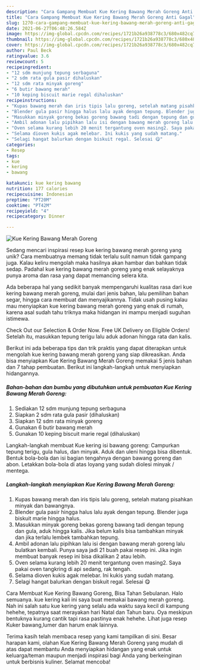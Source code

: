 ```yaml
---
description: "Cara Gampang Membuat Kue Kering Bawang Merah Goreng Anti Gagal"
title: "Cara Gampang Membuat Kue Kering Bawang Merah Goreng Anti Gagal"
slug: 1270-cara-gampang-membuat-kue-kering-bawang-merah-goreng-anti-gagal
date: 2021-06-27T06:48:26.584Z
image: https://img-global.cpcdn.com/recipes/1721b26a938778c3/680x482cq70/kue-kering-bawang-merah-goreng-foto-resep-utama.jpg
thumbnail: https://img-global.cpcdn.com/recipes/1721b26a938778c3/680x482cq70/kue-kering-bawang-merah-goreng-foto-resep-utama.jpg
cover: https://img-global.cpcdn.com/recipes/1721b26a938778c3/680x482cq70/kue-kering-bawang-merah-goreng-foto-resep-utama.jpg
author: Paul Beck
ratingvalue: 3.6
reviewcount: 5
recipeingredient:
- "12 sdm munjung tepung serbaguna"
- "2 sdm rata gula pasir dihaluskan"
- "12 sdm rata minyak goreng"
- "6 butir bawang merah"
- "10 keping biscuit marie regal dihaluskan"
recipeinstructions:
- "Kupas bawang merah dan iris tipis lalu goreng, setelah matang pisahkan minyak dan bawangnya."
- "Blender gula pasir hingga halus lalu ayak dengan tepung. Blender juga biskuit marie hingga halus."
- "Masukkan minyak goreng bekas goreng bawang tadi dengan tepung dan gula, aduk hingga kalis. Jika belum kalis bisa tambahkan minyak dan jika terlalu lembek tambahkan tepung."
- "Ambil adonan lalu pipihkan lalu isi dengan bawang merah goreng lalu bulatkan kembali. Punya saya jadi 21 buah pakai resep ini. Jika ingin membuat banyak resep ini bisa dikalikan 2 atau lebih."
- "Oven selama kurang lebih 20 menit tergantung oven masing2. Saya pakai oven tangkring di api sedang, rak tengah."
- "Selama dioven kukis agak melebar. Ini kukis yang sudah matang."
- "Selagi hangat balurkan dengan biskuit regal. Selesai 😋"
categories:
- Resep
tags:
- kue
- kering
- bawang

katakunci: kue kering bawang 
nutrition: 177 calories
recipecuisine: Indonesian
preptime: "PT20M"
cooktime: "PT42M"
recipeyield: "4"
recipecategory: Dinner

---
```



![Kue Kering Bawang Merah Goreng](https://img-global.cpcdn.com/recipes/1721b26a938778c3/680x482cq70/kue-kering-bawang-merah-goreng-foto-resep-utama.jpg)

Sedang mencari inspirasi resep kue kering bawang merah goreng yang unik? Cara membuatnya memang tidak terlalu sulit namun tidak gampang juga. Kalau keliru mengolah maka hasilnya akan hambar dan bahkan tidak sedap. Padahal kue kering bawang merah goreng yang enak selayaknya punya aroma dan rasa yang dapat memancing selera kita.

Ada beberapa hal yang sedikit banyak mempengaruhi kualitas rasa dari kue kering bawang merah goreng, mulai dari jenis bahan, lalu pemilihan bahan segar, hingga cara membuat dan menyajikannya. Tidak usah pusing kalau mau menyiapkan kue kering bawang merah goreng yang enak di rumah, karena asal sudah tahu triknya maka hidangan ini mampu menjadi suguhan istimewa.

Check Out our Selection &amp; Order Now. Free UK Delivery on Eligible Orders! Setelah itu, masukkan tepung terigu lalu aduk adonan hingga rata dan kalis.


Berikut ini ada beberapa tips dan trik praktis yang dapat diterapkan untuk mengolah kue kering bawang merah goreng yang siap dikreasikan. Anda bisa menyiapkan Kue Kering Bawang Merah Goreng memakai 5 jenis bahan dan 7 tahap pembuatan. Berikut ini langkah-langkah untuk menyiapkan hidangannya.

<!--inarticleads1-->

##### Bahan-bahan dan bumbu yang dibutuhkan untuk pembuatan Kue Kering Bawang Merah Goreng:

1. Sediakan 12 sdm munjung tepung serbaguna
1. Siapkan 2 sdm rata gula pasir (dihaluskan)
1. Siapkan 12 sdm rata minyak goreng
1. Gunakan 6 butir bawang merah
1. Gunakan 10 keping biscuit marie regal (dihaluskan)


Langkah-langkah membuat Kue kering isi bawang goreng: Campurkan tepung terigu, gula halus, dan minyak. Aduk dan uleni hingga bisa dibentuk. Bentuk bola-bola dan isi bagian tengahnya dengan bawang goreng dan abon. Letakkan bola-bola di atas loyang yang sudah diolesi minyak / mentega. 

<!--inarticleads2-->

##### Langkah-langkah menyiapkan Kue Kering Bawang Merah Goreng:

1. Kupas bawang merah dan iris tipis lalu goreng, setelah matang pisahkan minyak dan bawangnya.
1. Blender gula pasir hingga halus lalu ayak dengan tepung. Blender juga biskuit marie hingga halus.
1. Masukkan minyak goreng bekas goreng bawang tadi dengan tepung dan gula, aduk hingga kalis. Jika belum kalis bisa tambahkan minyak dan jika terlalu lembek tambahkan tepung.
1. Ambil adonan lalu pipihkan lalu isi dengan bawang merah goreng lalu bulatkan kembali. Punya saya jadi 21 buah pakai resep ini. Jika ingin membuat banyak resep ini bisa dikalikan 2 atau lebih.
1. Oven selama kurang lebih 20 menit tergantung oven masing2. Saya pakai oven tangkring di api sedang, rak tengah.
1. Selama dioven kukis agak melebar. Ini kukis yang sudah matang.
1. Selagi hangat balurkan dengan biskuit regal. Selesai 😋


Cara Membuat Kue Kering Bawang Goreng, Bisa Tahan Sebulanan. Halo semuanya. kue kering kali ini saya buat memakai bawang merah goreng. Nah ini salah satu kue kering yang selalu ada waktu saya kecil di kampung hehehe, tepatnya saat merayakan hari Natal dan Tahun baru. Oya meskipun bentuknya kurang cantik tapi rasa pastinya enak hehehe. Lihat juga resep Kuker bawang,lumer dan harum enak lainnya. 

Terima kasih telah membaca resep yang kami tampilkan di sini. Besar harapan kami, olahan Kue Kering Bawang Merah Goreng yang mudah di atas dapat membantu Anda menyiapkan hidangan yang enak untuk keluarga/teman maupun menjadi inspirasi bagi Anda yang berkeinginan untuk berbisnis kuliner. Selamat mencoba!

